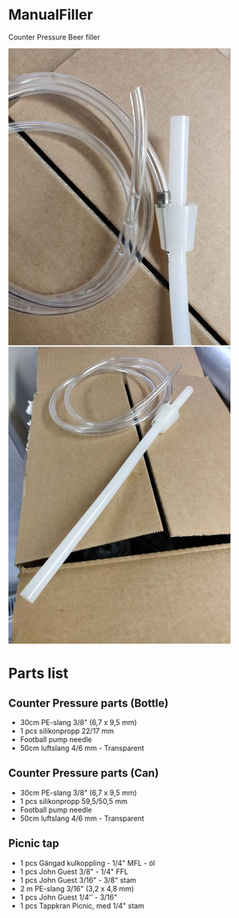 # ManualFiller
Counter Pressure Beer filler

![img](https://github.com/tedelm/ManualFiller/blob/main/img/img0002.jpg)
![img](https://github.com/tedelm/ManualFiller/blob/main/img/img0001.jpg)


# Parts list 

## Counter Pressure parts (Bottle)
- 30cm PE-slang 3/8" (6,7 x 9,5 mm)
- 1 pcs silikonpropp 22/17 mm
- Football pump needle
- 50cm luftslang 4/6 mm - Transparent

## Counter Pressure parts (Can)
- 30cm PE-slang 3/8" (6,7 x 9,5 mm)
- 1 pcs silikonpropp 59,5/50,5 mm
- Football pump needle
- 50cm luftslang 4/6 mm - Transparent

## Picnic tap

- 1 pcs Gängad kulkoppling - 1/4" MFL - öl
- 1 pcs John Guest 3/8" - 1/4" FFL
- 1 pcs John Guest 3/16" - 3/8" stam
- 2 m  PE-slang 3/16" (3,2 x 4,8 mm)
- 1 pcs John Guest 1/4’’ - 3/16"
- 1 pcs Tappkran Picnic, med 1/4" stam
